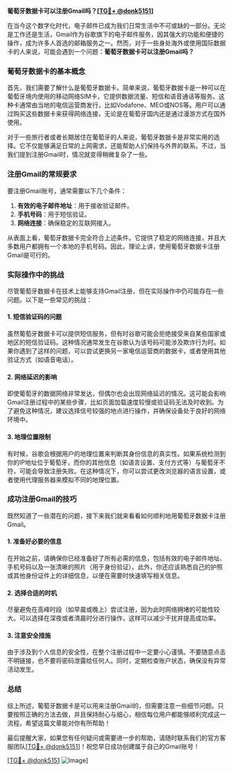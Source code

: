 **葡萄牙数据卡可以注册Gmail吗？[[TG💪+ @donk5151](https://t.me/s/donk5151)]**

在当今这个数字化时代，电子邮件已成为我们日常生活中不可或缺的一部分。无论是工作还是生活，Gmail作为谷歌旗下的电子邮件服务，因其强大的功能和便捷的操作，成为许多人首选的邮箱服务之一。然而，对于一些身处海外或使用国际数据卡的人来说，可能会遇到一个问题：**葡萄牙数据卡可以注册Gmail吗？**

### 葡萄牙数据卡的基本概念

首先，我们需要了解什么是葡萄牙数据卡。简单来说，葡萄牙数据卡是一种可以在葡萄牙境内使用的移动网络SIM卡，它提供数据流量、短信和语音通话等服务。这种卡通常由当地的电信运营商发行，比如Vodafone、MEO或NOS等。用户可以通过购买这些数据卡来获得网络连接，无论是在葡萄牙国内还是通过漫游方式在国外使用。

对于一些旅行者或者长期居住在葡萄牙的人来说，葡萄牙数据卡是非常实用的选择。它不仅能够满足日常的上网需求，还能帮助人们保持与外界的联系。不过，当我们提到注册Gmail时，情况就变得稍微复杂了一些。

### 注册Gmail的常规要求

要注册Gmail账号，通常需要以下几个条件：

1. **有效的电子邮件地址**：用于接收验证邮件。
2. **手机号码**：用于短信验证。
3. **网络连接**：确保稳定的互联网接入。

从表面上看，葡萄牙数据卡完全符合上述条件。它提供了稳定的网络连接，并且大多数用户都拥有一个本地的手机号码。因此，理论上讲，使用葡萄牙数据卡注册Gmail是可行的。

### 实际操作中的挑战

尽管葡萄牙数据卡在技术上能够支持Gmail注册，但在实际操作中仍可能存在一些问题。以下是一些常见的挑战：

#### 1. 短信验证码的问题

虽然葡萄牙数据卡可以提供短信服务，但有时谷歌可能会拒绝接受来自某些国家或地区的短信验证码。这种情况通常发生在谷歌认为该号码可能涉及欺诈行为时。如果你遇到了这样的问题，可以尝试更换另一家电信运营商的数据卡，或者使用其他验证方式（如语音电话）。

#### 2. 网络延迟的影响

即使葡萄牙的数据网络非常发达，但偶尔也会出现网络延迟的情况。这可能会影响Gmail注册过程中的某些步骤，比如页面加载速度较慢或验证码无法及时收到。为了避免这种情况，建议选择信号较强的地点进行操作，并确保设备处于良好的网络环境中。

#### 3. 地理位置限制

有时候，谷歌会根据用户的地理位置来判断其身份信息的真实性。如果系统检测到你的IP地址位于葡萄牙，而你的其他信息（如语言设置、支付方式等）与葡萄牙不符，可能会导致注册失败。在这种情况下，你可以尝试更改浏览器的语言设置，或者使用代理服务器来模拟不同的地理位置。

### 成功注册Gmail的技巧

既然知道了一些潜在的问题，接下来我们就来看看如何顺利地用葡萄牙数据卡注册Gmail。

#### 1. 准备好必要的信息

在开始之前，请确保你已经准备好了所有必需的信息，包括有效的电子邮件地址、手机号码以及一张清晰的照片（用于身份验证）。此外，你还应该熟悉自己的护照或其他身份证件上的详细信息，以便在需要时快速填写相关信息。

#### 2. 选择合适的时机

尽量避免在高峰时段（如早晨或晚上）尝试注册，因为此时网络拥堵的可能性较大。可以选择在深夜或者清晨时分进行操作，这样可以减少干扰并提高成功率。

#### 3. 注意安全措施

由于涉及到个人信息的安全性，在整个注册过程中一定要小心谨慎。不要随意点击不明链接，也不要将密码泄露给任何人。同时，定期检查账户状态，确保没有异常活动发生。

### 总结

综上所述，葡萄牙数据卡是可以用来注册Gmail的，但需要注意一些细节问题。只要按照正确的方法去做，并且保持耐心与细心，相信每位用户都能够顺利完成这一流程。希望这篇文章能对你有所帮助！

最后提醒大家，如果您有任何疑问或需要进一步的帮助，请随时联系我们的官方客服团队[[TG💪+ @donk5151](https://t.me/s/donk5151)]！祝您早日成功创建属于自己的Gmail账号！

[[TG💪+ @donk5151](https://t.me/s/donk5151) ![Image](https://i.postimg.cc/rwNCRYN7/Snipaste-2025-04-30-17-27-05.png)]